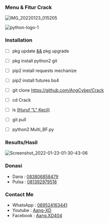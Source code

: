### Menu & Fitur Crack
![IMG_20220123_015205](https://user-images.githubusercontent.com/92802033/150651709-758ecee7-0d28-42f4-86cd-b6cb12762e30.jpg)

![python-logo-1](https://user-images.githubusercontent.com/92802033/152686489-629c3bd0-0aef-4c9f-8bd6-b4bd2a925ce6.gif)

### Installation
- [ ] pkg update [&&]() pkg upgrade

- [ ] pkg install python2 git

- [ ] pip2 install requests mechanize

- [ ] pip2 install futures bs4

- [ ] git clone https://github.com/AngCyber/Crack

- [ ] cd Crack

- [ ] ls  [(Huruf "L" Kecil)]()

- [ ] git pull 

- [ ] python2 Multi_BF.py

### Results/Hasil
![Screenshot_2022-01-23-01-30-43-06](https://user-images.githubusercontent.com/92802033/150651735-1715a932-060f-4d47-9407-65a8bc2a5ca2.jpg)


### Donasi
- Dana  : [083806858479]()
- Pulsa : [081392979518]()

### Contact Me
- WhatsApp : [089524163441]()
- Youtube : [Aang-XD]()
- Facebook : [Aang.XD404]()
